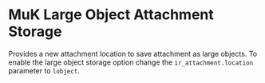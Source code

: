 # MuK Large Object Attachment Storage

Provides a new attachment location to save attachment as large
objects. To enable the large object storage option change the
`ir_attachment.location` parameter to `lobject`.